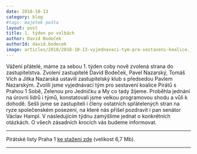 ```yaml
---
date: 2018-10-13
category: blog
#tags: majetek pošta
layout: post
title: 1. týden po volbách
author: David Bodeček
authorId: david.bodecek
image: articles/2018/2018-10-13-vyjednavaci-tym-pro-sestaveni-koalice.jpg
---
```




Vážení přátelé, máme za sebou 1. týden coby nově zvolená strana do zastupitelstva. Zvolení zastupitelé David Bodeček, Pavel Nazarský, Tomáš Vích a Jitka Nazarská ustavili zastupitelský klub s předsedou Pavlem Nazarským. Zvolili jsme vyjednávací tým pro sestavení koalice Pirátů s Prahou 1 Sobě, Zelenou pro Jedničku a My co tady žijeme. Proběhla jednání na úrovni lídrů i týmů, konstatovali jsme velkou programovou shodu a vůli k dohodě. Sešli jsme se zastupiteli i členy ostatních spřátelených stran na ryze společenském posezení, na které nás přišel pozdravit i pan senátor Václav Hampl.
V následujícím týdnu zamýšlíme jednat o konkrétních otázkách. O všech zásadních krocích vás budeme informovat.


---

Pirátské listy Praha 1 [ke stažení zde](/assets/pdf/2018-09-19-praha-1.pdf) (velikost 6,7 Mb).

- - -
